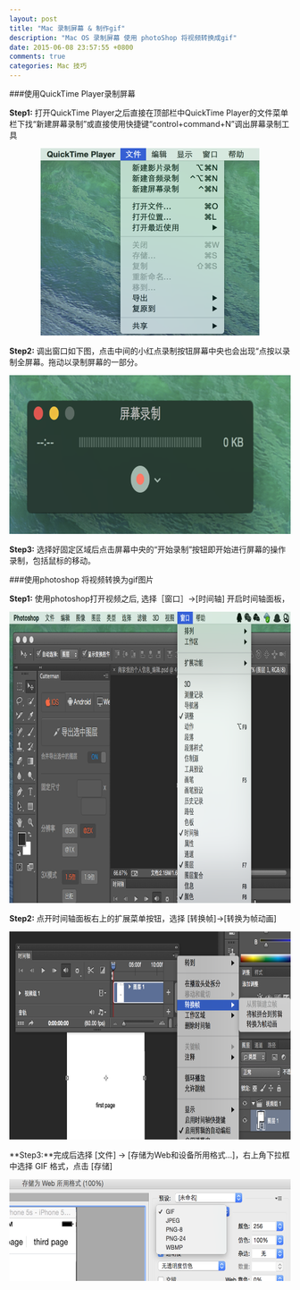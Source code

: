```yaml
---
layout: post
title: "Mac 录制屏幕 & 制作gif"
description: "Mac OS 录制屏幕 使用 photoShop 将视频转换成gif"
date: 2015-06-08 23:57:55 +0800
comments: true
categories: Mac 技巧
---
```


###使用QuickTime Player录制屏幕

**Step1:**  打开QuickTime Player之后直接在顶部栏中QuickTime Player的文件菜单栏下找“新建屏幕录制”或直接使用快捷键“control+command+N”调出屏幕录制工具

<div align=center>
<img src="/images/step1.png" width="392" height="335" alt="demo gif"/>
</div>

<!--more-->

**Step2:**  调出窗口如下图，点击中间的小红点录制按钮屏幕中央也会出现“点按以录制全屏幕。拖动以录制屏幕的一部分。

<div align=center>
<img src="/images/step2.png" width="718" height="284" alt="demo gif"/>
</div>


**Step3:**  选择好固定区域后点击屏幕中央的“开始录制”按钮即开始进行屏幕的操作录制，包括鼠标的移动。



###使用photoshop 将视频转换为gif图片

**Step1:** 使用photoshop打开视频之后, 选择［窗口］->[时间轴] 开启时间轴面板，

<div align=center>
<img src="/images/step3.png" width="842" height="521" alt="demo gif"/>
</div>


**Step2:** 点开时间轴面板右上的扩展菜单按钮，选择 [转换帧]->[转换为帧动画]

<div align=center>
<img src="/images/step4.png" width="773" height="372" alt="demo gif"/>
</div>

**Step3:**完成后选择 [文件] -> [存储为Web和设备所用格式…]，右上角下拉框中选择 GIF 格式，点击 [存储]
<div align=center>
<img src="/images/step5.png" width="600" height="182" alt="demo gif"/>
</div>


